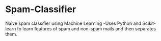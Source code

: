 # Spam-Classifier
Naive spam classifier using Machine Learning 
-Uses Python and Scikit-learn to learn features of spam and non-spam mails and then separates them.
